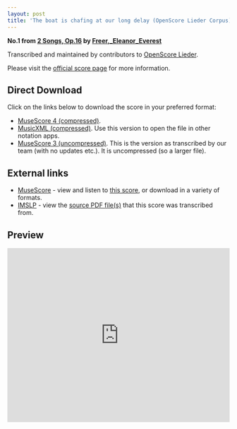 ```yaml
---
layout: post
title: 'The boat is chafing at our long delay (OpenScore Lieder Corpus)'
---
```


__No.1 from [2 Songs, Op.16](https://fourscoreandmore.org/OpenScore/Freer%2C_Eleanor_Everest/2_Songs%2C_Op.16/) by [Freer,_Eleanor_Everest](https://fourscoreandmore.org/OpenScore/Freer%2C_Eleanor_Everest)__

Transcribed and maintained by contributors to [OpenScore Lieder].

Please visit the [official score page] for more information.

[official score page]: https://musescore.com/openscore-lieder-corpus/scores/6598624
[OpenScore Lieder]: https://musescore.com/openscore-lieder-corpus

## Direct Download

Click on the links below to download the score in your preferred format:
- [MuseScore 4 (compressed)](https://fourscoreandmore.org/OpenScore/Freer%2C_Eleanor_Everest/2_Songs%2C_Op.16/1_The_boat_is_chafing_at_our_long_delay.mscz).
- [MusicXML (compressed)](https://fourscoreandmore.org/OpenScore/Freer%2C_Eleanor_Everest/2_Songs%2C_Op.16/1_The_boat_is_chafing_at_our_long_delay.mxl). Use this version to open the file in other notation apps.
- [MuseScore 3 (uncompressed)](https://raw.githubusercontent.com/OpenScore/Lieder/refs/heads/main/scores/Freer%2C_Eleanor_Everest/2_Songs%2C_Op.16/1_The_boat_is_chafing_at_our_long_delay/lc6598624.mscx). This is the version as transcribed by our team (with no updates etc.). It is uncompressed (so a larger file).

## External links

- [MuseScore] - view and listen to [this score][MuseScore], or download in a variety of formats.
- [IMSLP] - view the [source PDF file(s)][IMSLP] that this score was transcribed from.

[MuseScore]: https://musescore.com/score/6598624
[IMSLP]: https://imslp.org/wiki/Special:ReverseLookup/33081

## Preview

<iframe width="100%" height="394" src="https://musescore.com/openscore-lieder-corpus/scores/6598624/embed" frameborder="0" allowfullscreen allow="autoplay; fullscreen"></iframe>
